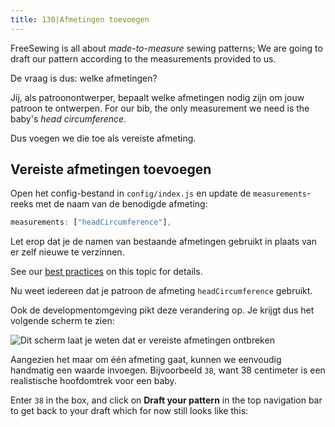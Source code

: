 ```yaml
---
title: 130|Afmetingen toevoegen
---
```


FreeSewing is all about *made-to-measure* sewing patterns; We are going to draft our pattern according to the measurements provided to us.

De vraag is dus: welke afmetingen?

Jij, als patroonontwerper, bepaalt welke afmetingen nodig zijn om jouw patroon te ontwerpen. For our bib, the only measurement we need is the baby's *head circumference*.

Dus voegen we die toe als vereiste afmeting.

## Vereiste afmetingen toevoegen

Open het config-bestand in `config/index.js` en update de `measurements`-reeks met de naam van de benodigde afmeting:

```js
measurements: ["headCircumference"],
```

<Tip>

Let erop dat je de namen van bestaande afmetingen gebruikt in plaats van er zelf nieuwe te verzinnen.

See our [best practices](/guides/best-practices/names#re-use-measurements) on this topic for details.

</Tip>

Nu weet iedereen dat je patroon de afmeting `headCircumference` gebruikt.

Ook de developmentomgeving pikt deze verandering op. Je krijgt dus het volgende scherm te zien:

![Dit scherm laat je weten dat er vereiste afmetingen ontbreken](./required-measurements.png)

Aangezien het maar om één afmeting gaat, kunnen we eenvoudig handmatig een waarde invoegen. Bijvoorbeeld `38`, want 38 centimeter is een realistische hoofdomtrek voor een baby.

Enter `38` in the box, and click on **Draft your pattern** in the top navigation bar to get back to your draft which for now still looks like this:

<Example pattern="tutorial" part="step1" caption="Nothing has changed, yet" />

